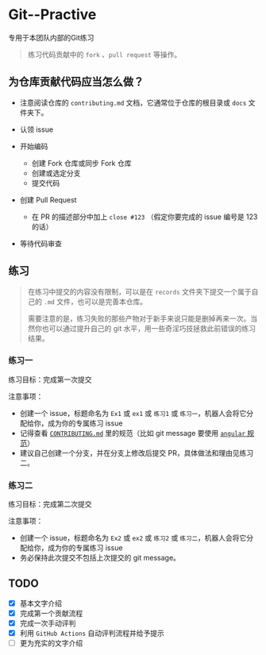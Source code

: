 # Git--Practive
专用于本团队内部的Git练习

> 练习代码贡献中的 `fork` 、`pull request` 等操作。

## 为仓库贡献代码应当怎么做？

- 注意阅读仓库的 `contributing.md` 文档，它通常位于仓库的根目录或 `docs` 文件夹下。
- 认领 issue
- 开始编码
  - 创建 Fork 仓库或同步 Fork 仓库
  - 创建或选定分支
  - 提交代码
- 创建 Pull Request
  - 在 PR 的描述部分中加上 `close #123` （假定你要完成的 issue 编号是 123 的话）

- 等待代码审查

## 练习

> 在练习中提交的内容没有限制，可以是在 `records` 文件夹下提交一个属于自己的 `.md` 文件，也可以是完善本仓库。
>
> 需要注意的是，练习失败的那些产物对于新手来说只能是删掉再来一次。当然你也可以通过提升自己的 git 水平，用一些奇淫巧技拯救此前错误的练习结果。

### 练习一

练习目标：完成第一次提交

注意事项：

- 创建一个 issue，标题命名为 `Ex1` 或 `ex1` 或 `练习1` 或 `练习一`，机器人会将它分配给你，成为你的专属练习 issue
- 记得查看 [`CONTRIBUTING.md`](https://github.com/FrogDar/code-contributing-practice/blob/main/CONTRIBUTING.md) 里的规范（比如 git message 要使用 [`angular` 规范](https://github.com/angular/angular/blob/main/CONTRIBUTING.md)）
- 建议自己创建一个分支，并在分支上修改后提交 PR，具体做法和理由见练习二。

### 练习二

练习目标：完成第二次提交

注意事项：

- 创建一个 issue，标题命名为 `Ex2` 或 `ex2` 或 `练习2` 或 `练习二`，机器人会将它分配给你，成为你的专属练习 issue
- 务必保持此次提交不包括上次提交的 git message。

## TODO

- [x] 基本文字介绍
- [x] 完成第一个贡献流程
- [x] 完成一次手动评判
- [x] 利用 `GitHub Actions` 自动评判流程并给予提示
- [ ] 更为充实的文字介绍
